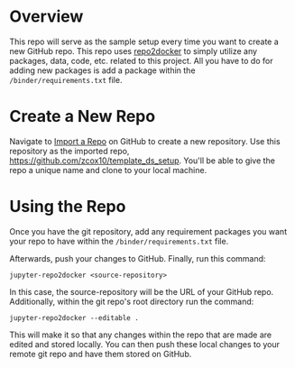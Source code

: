 # Overview
This repo will serve as the sample setup every time you want to create a new GitHub repo. This repo uses [repo2docker](https://github.com/jupyter/repo2docker) to simply utilize any packages, data, code, etc. related to this project.  All you have to do for adding new packages is add a package within the `/binder/requirements.txt` file.  

# Create a New Repo
Navigate to [Import a Repo](https://github.com/new/import) on GitHub to create a new repository.  Use this repository as the imported repo, https://github.com/zcox10/template_ds_setup. You'll be able to give the repo a unique name and clone to your local machine.  

# Using the Repo
Once you have the git repository, add any requirement packages you want your repo to have within the `/binder/requirements.txt` file.  

Afterwards, push your changes to GitHub.  Finally, run this command:

`jupyter-repo2docker <source-repository>`

In this case, the source-repository will be the URL of your GitHub repo. Additionally, within the git repo's root directory run the command:

`jupyter-repo2docker --editable .`

This will make it so that any changes within the repo that are made are edited and stored locally.  You can then push these local changes to your remote git repo and have them stored on GitHub.  
